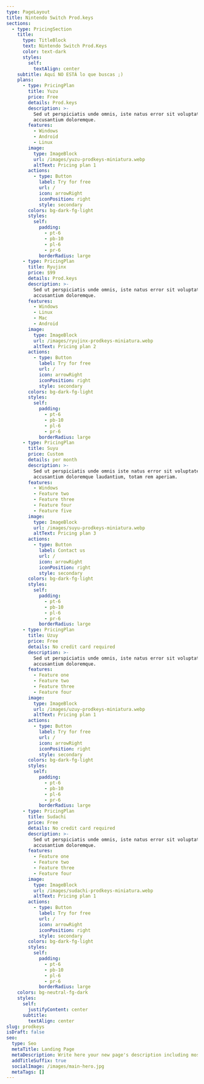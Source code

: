 ```yaml
---
type: PageLayout
title: Nintendo Switch Prod.keys
sections:
  - type: PricingSection
    title:
      type: TitleBlock
      text: Nintendo Switch Prod.Keys
      color: text-dark
      styles:
        self:
          textAlign: center
    subtitle: Aquí NO ESTÁ lo que buscas ;)
    plans:
      - type: PricingPlan
        title: Yuzu
        price: Free
        details: Prod.keys
        description: >-
          Sed ut perspiciatis unde omnis, iste natus error sit voluptatem
          accusantium doloremque.
        features:
          - Windows
          - Android
          - Linux
        image:
          type: ImageBlock
          url: /images/yuzu-prodkeys-miniatura.webp
          altText: Pricing plan 1
        actions:
          - type: Button
            label: Try for free
            url: /
            icon: arrowRight
            iconPosition: right
            style: secondary
        colors: bg-dark-fg-light
        styles:
          self:
            padding:
              - pt-6
              - pb-10
              - pl-6
              - pr-6
            borderRadius: large
      - type: PricingPlan
        title: Ryujinx
        price: $99
        details: Prod.keys
        description: >-
          Sed ut perspiciatis unde omnis, iste natus error sit voluptatem
          accusantium doloremque.
        features:
          - Windows
          - Linux
          - Mac
          - Android
        image:
          type: ImageBlock
          url: /images/ryujinx-prodkeys-miniatura.webp
          altText: Pricing plan 2
        actions:
          - type: Button
            label: Try for free
            url: /
            icon: arrowRight
            iconPosition: right
            style: secondary
        colors: bg-dark-fg-light
        styles:
          self:
            padding:
              - pt-6
              - pb-10
              - pl-6
              - pr-6
            borderRadius: large
      - type: PricingPlan
        title: Suyu
        price: Custom
        details: per month
        description: >-
          Sed ut perspiciatis unde omnis iste natus error sit voluptatem
          accusantium doloremque laudantium, totam rem aperiam.
        features:
          - Windows
          - Feature two
          - Feature three
          - Feature four
          - Feature five
        image:
          type: ImageBlock
          url: /images/suyu-prodkeys-miniatura.webp
          altText: Pricing plan 3
        actions:
          - type: Button
            label: Contact us
            url: /
            icon: arrowRight
            iconPosition: right
            style: secondary
        colors: bg-dark-fg-light
        styles:
          self:
            padding:
              - pt-6
              - pb-10
              - pl-6
              - pr-6
            borderRadius: large
      - type: PricingPlan
        title: Uzuy
        price: Free
        details: No credit card required
        description: >-
          Sed ut perspiciatis unde omnis, iste natus error sit voluptatem
          accusantium doloremque.
        features:
          - Feature one
          - Feature two
          - Feature three
          - Feature four
        image:
          type: ImageBlock
          url: /images/uzuy-prodkeys-miniatura.webp
          altText: Pricing plan 1
        actions:
          - type: Button
            label: Try for free
            url: /
            icon: arrowRight
            iconPosition: right
            style: secondary
        colors: bg-dark-fg-light
        styles:
          self:
            padding:
              - pt-6
              - pb-10
              - pl-6
              - pr-6
            borderRadius: large
      - type: PricingPlan
        title: Sudachi
        price: Free
        details: No credit card required
        description: >-
          Sed ut perspiciatis unde omnis, iste natus error sit voluptatem
          accusantium doloremque.
        features:
          - Feature one
          - Feature two
          - Feature three
          - Feature four
        image:
          type: ImageBlock
          url: /images/sudachi-prodkeys-miniatura.webp
          altText: Pricing plan 1
        actions:
          - type: Button
            label: Try for free
            url: /
            icon: arrowRight
            iconPosition: right
            style: secondary
        colors: bg-dark-fg-light
        styles:
          self:
            padding:
              - pt-6
              - pb-10
              - pl-6
              - pr-6
            borderRadius: large
    colors: bg-neutral-fg-dark
    styles:
      self:
        justifyContent: center
      subtitle:
        textAlign: center
slug: prodkeys
isDraft: false
seo:
  type: Seo
  metaTitle: Landing Page
  metaDescription: Write here your new page's description including most relevant keywords.
  addTitleSuffix: true
  socialImage: /images/main-hero.jpg
  metaTags: []
---
```

